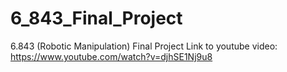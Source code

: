 # 6_843_Final_Project
6.843 (Robotic Manipulation) Final Project
Link to youtube video: https://www.youtube.com/watch?v=djhSE1Nj9u8
